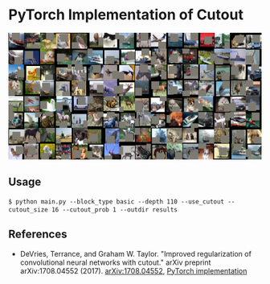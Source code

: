 # PyTorch Implementation of Cutout

![](figures/sample.png)

## Usage

```
$ python main.py --block_type basic --depth 110 --use_cutout --cutout_size 16 --cutout_prob 1 --outdir results
```

## References

* DeVries, Terrance, and Graham W. Taylor. "Improved regularization of convolutional neural networks with cutout." arXiv preprint arXiv:1708.04552 (2017). [arXiv:1708.04552]( https://arxiv.org/abs/1708.04552 ), [PyTorch implementation]( https://github.com/uoguelph-mlrg/Cutout )


